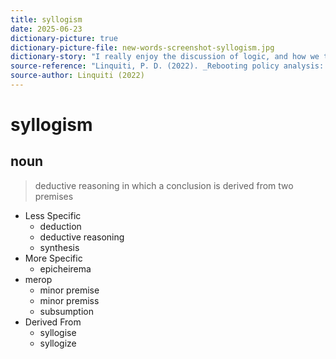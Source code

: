 ```yaml
---
title: syllogism
date: 2025-06-23
dictionary-picture: true
dictionary-picture-file: new-words-screenshot-syllogism.jpg
dictionary-story: "I really enjoy the discussion of logic, and how we think. I haven't been exposed to many of the more formalized and academic terms and formats for making these arguments."
source-reference: "Linquiti, P. D. (2022). _Rebooting policy analysis: Strengthening the foundation, expanding the scope_. CQ Press."
source-author: Linquiti (2022)
---
```


# syllogism

## noun

> deductive reasoning in which a conclusion is derived from two premises

* Less Specific
	* deduction
	* deductive reasoning
	* synthesis
* More Specific
	* epicheirema
* merop
	* minor premise
	* minor premiss
	* subsumption
* Derived From
	* syllogise
	* syllogize

